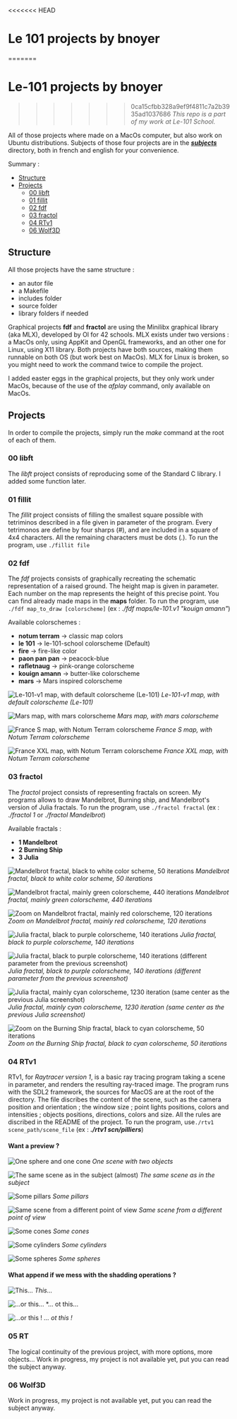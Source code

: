 
<<<<<<< HEAD

# Le 101 projects by bnoyer 
=======
# Le-101 projects by bnoyer 
>>>>>>> 0ca15cfbb328a9ef9f4811c7a2b3935ad1037686
_This repo is a part of my work at Le-101 School._

All of those projects where made on a MacOs computer, but also  work on Ubuntu distributions.
Subjects of those four projects are in the [***subjects***](./subjects) directory, both in french and english for your convenience.

Summary :
- [Structure](#structure)
- [Projects](#projects)
	- [00 libft](#00-libft)
	- [01 fillit](#01-fillit)
	- [02 fdf](#02-fdf)
	- [03 fractol](#03-fractol)
	- [04 RTv1](#04-rtv1)
	- [06 Wolf3D](#06-wolf3d)

## Structure
All those projects have the same structure :
 - an autor file
 - a Makefile
 - includes folder
 - source folder
 - library folders if needed

Graphical projects **fdf** and  **fractol** are using the Minilibx graphical library (aka MLX), developed by Ol for 42 schools. MLX exists under two versions : a MacOs only, using AppKit and OpenGL frameworks, and an other one for Linux, using X11 library. Both projects have both sources, making them runnable on both OS (but work best on MacOs).
MLX for Linux is broken, so you might need to work the command twice to compile the project.

I added easter eggs  in the graphical projects, but they only work under MacOs, because of the use of the *afplay* command, only available on MacOs.

## Projects
In order to compile the projects, simply run the _make_ command at the  root of each of them.

### 00 libft
The *libft* project consists of reproducing some of the Standard C library. I added some function later.

### 01 fillit
The *fillit* project consists of filling the smallest square possible with tetriminos described in a file given in parameter of the program. Every tetrimonos are define by four sharps (*#*), and are included in a square of 4x4 characters. All the remaining characters must be dots (.).
To run the program, use ```./fillit file```

### 02 fdf
The *fdf* projects consists of graphically recreating the schematic representation of a raised ground. The height map is given in parameter. Each number on the map represents the height of this precise point. You can find already made maps in the **maps** folder.
To run the program, use ```./fdf map_to_draw [colorscheme]``` (ex : *./fdf maps/le-101.v1 "kouign amann"*)

Available colorschemes :
- **notum terram** -> classic map colors
- **le 101** -> le-101-school colorscheme (Default)
- **fire** -> fire-like color
- **paon pan pan** -> peacock-blue
- **rafletnaug** -> pink-orange colorscheme
- **kouign amann** -> butter-like colorscheme
 - **mars** ->	Mars inspired colorscheme

![Le-101-v1 map, with default colorscheme (Le-101)](./screen/fdf/01.png?raw=true "Le-101-v1 map, with default colorscheme (Le-101)")
*Le-101-v1 map, with default colorscheme (Le-101)*

![Mars map, with mars colorscheme](./screen/fdf/02.png?raw=true "Mars map, with mars colorscheme")
*Mars map, with mars colorscheme*

![France S map, with Notum Terram colorscheme](./screen/fdf/03.png?raw=true "France S map, with Notum Terram colorscheme")
*France S map, with Notum Terram colorscheme*

![France XXL map, with Notum Terram colorscheme](./screen/fdf/04.png?raw=true "France XXL map, with Notum Terram colorscheme")
*France XXL map, with Notum Terram colorscheme*

### 03 fractol
The *fractol* project consists of representing fractals on screen. My programs allows to draw Mandelbrot, Burning ship, and Mandelbrot's version of Julia fractals.
To run the program, use ```./fractol fractal``` (ex : *./fractol 1* or *./fractol Mandelbrot*)

Available fractals :
- **1 Mandelbrot**
- **2 Burning Ship**
- **3 Julia**

![Mandelbrot fractal, black to white color scheme, 50 iterations](./screen/fractol/01.png?raw=true "Mandelbrot fractal, black to white color scheme, 50 iterations")
*Mandelbrot fractal, black to white color scheme, 50 iterations*

![Mandelbrot fractal, mainly green colorscheme, 440 iterations](./screen/fractol/02.png?raw=true "Mandelbrot fractal, mainly green colorscheme, 440 iterations")
*Mandelbrot fractal, mainly green colorscheme, 440 iterations*

![Zoom on Mandelbrot fractal, mainly red colorscheme, 120 iterations](./screen/fractol/03.png?raw=true "Zoom on Mandelbrot fractal, mainly red colorscheme, 120 iterations")
*Zoom on Mandelbrot fractal, mainly red colorscheme, 120 iterations*

![Julia fractal, black to purple colorscheme, 140 iterations](./screen/fractol/04.png?raw=true "Julia fractal, black to purple colorscheme, 140 iterations")
*Julia fractal, black to purple colorscheme, 140 iterations*

![Julia fractal, black to purple colorscheme, 140 iterations (different parameter from the previous screenshot)](./screen/fractol/05.png?raw=true "Julia fractal, black to purple colorscheme, 140 iterations (different parameter from the previous screenshot)")
*Julia fractal, black to purple colorscheme, 140 iterations (different parameter from the previous screenshot)*

![Julia fractal, mainly cyan colorscheme, 1230 iteration (same center as the previous Julia screenshot)](./screen/fractol/06.png?raw=true "Julia fractal, mainly cyan colorscheme, 1230 iteration (same center as the previous Julia screenshot)")
*Julia fractal, mainly cyan colorscheme, 1230 iteration (same center as the previous Julia screenshot)*

![Zoom on the Burning Ship fractal, black to cyan colorscheme, 50 iterations](./screen/fractol/07.png?raw=true "Zoom on the Burning Ship fractal, black to cyan colorscheme, 50 iterations")
*Zoom on the Burning Ship fractal, black to cyan colorscheme, 50 iterations*

### 04 RTv1
RTv1, for _Raytracer version 1_, is a basic ray tracing program taking a scene in parameter, and renders the resulting ray-traced image. The program runs with the SDL2 framework, the sources for MacOS are at the root of the directory.
The file discribes the content of the scene, such as the camera position and orientation ; the window size ; point lights positions,  colors and intensities ; objects positions, directions, colors and size.
All the rules are discribed in the README of the project.
To run the program, use```./rtv1 scene_path/scene_file``` (ex : ***./rtv1 scn/pilliers***)

#### Want a preview ?

![One sphere and one cone](./screens/pap?raw=true "One sphere and one cone")
*One scene with two objects*

![The same scene as in the subject (almost)](./screens/sujet?raw=true "Same scene as in subject")
*The same scene as in the subject*

![Some pillars](./screens/pilliers?raw=true "Pillars")
*Some pillars*

![Same scene from a different point of view](./screens/pilliers2?raw=true "Pillars2")
*Same scene from a different point of view*

![Some cones](./screens/cones?raw=true "Cones")
*Some cones*

![Some cylinders](./screens/cylindres?raw=true "Cylinders")
*Some cylinders*

![Some spheres](./screens/spheres?raw=true "Spheres")
*Some spheres*

#### What append if we mess with the shadding operations ?
![This...](./screens/fun1?raw=true "Shadding 1")
*This...*

![...or this...](./screens/fun2?raw=true "Shadding 2")
*... ot this...

![...or this !](./screens/fun3?raw=true "Shadding 3")
*... ot this !*

### 05 RT
The logical continuity of the previous project, with more options, more objects...
Work in progress, my project is not available yet, put you can read the subject anyway.

### 06 Wolf3D
Work in progress, my project is not available yet, put you can read the subject anyway.
